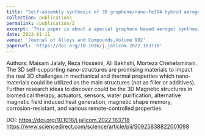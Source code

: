 ```yaml
---
title: "Self-assembly synthesis of 3D graphene/nano-Fe3O4 hybrid aerogels with improved mechanical and thermal properties"
collection: publications
permalink: /publication/2
excerpt: 'This paper is about a special graphene based aerogel synthesis with increased mechanical and thermal properties.'
date: 2022-01-11
venue: 'Journal of Alloys and Compounds,Volume 902'
paperurl: 'https://doi.org/10.1016/j.jallcom.2022.163718'
---
```

Authors: Maisam Jalaly, Reza Hosseini, Ali Bakhshi, Morteza Chehelamirani.
The 3D self-supporting nano-structures are promising materials to impact the real 3D challenges in mechanical and thermal properties which nano-materials could be utilized as the main structures (not as filler or additives).
Further research ideas to discover could be the 3D Magnetic structures in biomedical therapy, actuators, sensors, water purification, alternative magnetic field induced heat generation, magnetic shape memory, corrosion-resistant, and various remote-controlled properties.

DOI: https://doi.org/10.1016/j.jallcom.2022.163718
https://www.sciencedirect.com/science/article/pii/S0925838822001098
